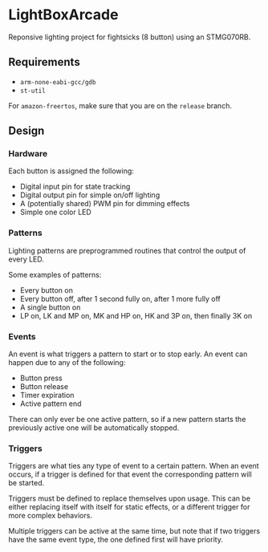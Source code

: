 # LightBoxArcade

Reponsive lighting project for fightsicks (8 button) using an STMG070RB.

## Requirements

- `arm-none-eabi-gcc/gdb`
- `st-util`

For `amazon-freertos`, make sure that you are on the `release` branch.

## Design

### Hardware

Each button is assigned the following:

- Digital input pin for state tracking
- Digital output pin for simple on/off lighting
- A (potentially shared) PWM pin for dimming effects
- Simple one color LED

### Patterns

Lighting patterns are preprogrammed routines that control the output of every LED.

Some examples of patterns:

- Every button on
- Every button off, after 1 second fully on, after 1 more fully off
- A single button on
- LP on, LK and MP on,  MK and HP on, HK and 3P on, then finally 3K on

### Events

An event is what triggers a pattern to start or to stop early. An event can happen due to any of the following:

- Button press
- Button release
- Timer expiration
- Active pattern end

There can only ever be one active pattern, so if a new pattern starts the previously active one will be automatically stopped.

### Triggers

Triggers are what ties any type of event to a certain pattern. When an event occurs, if a trigger is defined for that event the corresponding pattern will be started.

Triggers must be defined to replace themselves upon usage. This can be either replacing itself with itself for static effects, or a different trigger for more complex behaviors.

Multiple triggers can be active at the same time, but note that if two triggers have the same event type, the one defined first will have priority.
